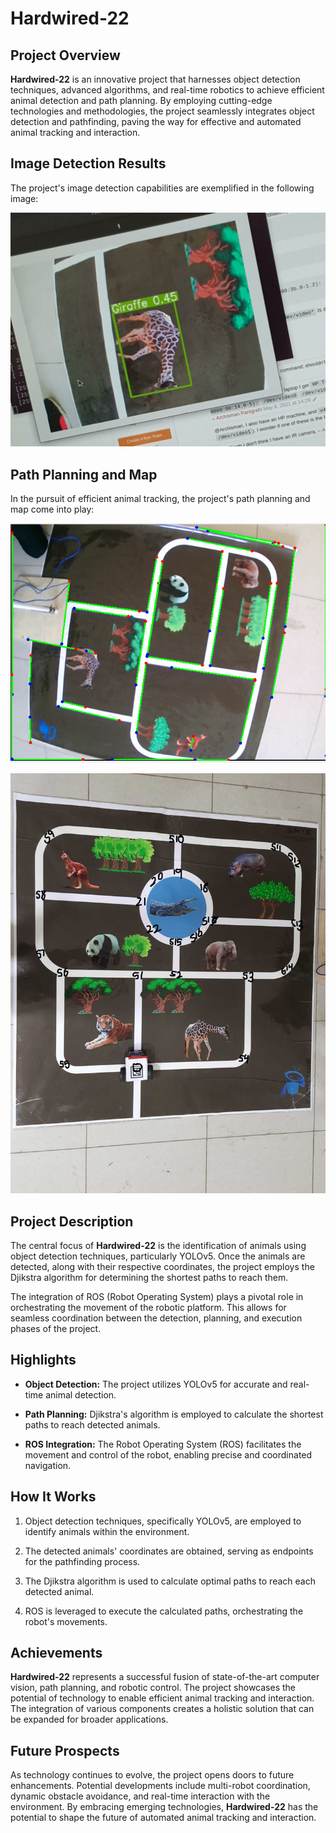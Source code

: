 # Hardwired-22

## Project Overview

**Hardwired-22** is an innovative project that harnesses object detection techniques, advanced algorithms, and real-time robotics to achieve efficient animal detection and path planning. By employing cutting-edge technologies and methodologies, the project seamlessly integrates object detection and pathfinding, paving the way for effective and automated animal tracking and interaction.

## Image Detection Results

The project's image detection capabilities are exemplified in the following image:

![Animal Detection](aa.jpeg)

## Path Planning and Map

In the pursuit of efficient animal tracking, the project's path planning and map come into play:

![Map 1](a.jpeg)

![Map 2](u.png)

## Project Description

The central focus of **Hardwired-22** is the identification of animals using object detection techniques, particularly YOLOv5. Once the animals are detected, along with their respective coordinates, the project employs the Djikstra algorithm for determining the shortest paths to reach them. 

The integration of ROS (Robot Operating System) plays a pivotal role in orchestrating the movement of the robotic platform. This allows for seamless coordination between the detection, planning, and execution phases of the project.

## Highlights

- **Object Detection:** The project utilizes YOLOv5 for accurate and real-time animal detection.

- **Path Planning:** Djikstra's algorithm is employed to calculate the shortest paths to reach detected animals.

- **ROS Integration:** The Robot Operating System (ROS) facilitates the movement and control of the robot, enabling precise and coordinated navigation.

## How It Works

1. Object detection techniques, specifically YOLOv5, are employed to identify animals within the environment.

2. The detected animals' coordinates are obtained, serving as endpoints for the pathfinding process.

3. The Djikstra algorithm is used to calculate optimal paths to reach each detected animal.

4. ROS is leveraged to execute the calculated paths, orchestrating the robot's movements.

## Achievements

**Hardwired-22** represents a successful fusion of state-of-the-art computer vision, path planning, and robotic control. The project showcases the potential of technology to enable efficient animal tracking and interaction. The integration of various components creates a holistic solution that can be expanded for broader applications.

## Future Prospects

As technology continues to evolve, the project opens doors to future enhancements. Potential developments include multi-robot coordination, dynamic obstacle avoidance, and real-time interaction with the environment. By embracing emerging technologies, **Hardwired-22** has the potential to shape the future of automated animal tracking and interaction.

